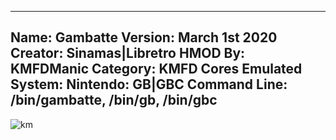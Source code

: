 -----------------------
Name: Gambatte
Version: March 1st 2020
Creator: Sinamas|Libretro
HMOD By: KMFDManic
Category: KMFD Cores
Emulated System: Nintendo: GB|GBC
Command Line: /bin/gambatte, /bin/gb, /bin/gbc
-----------------------
![km](https://i.imgur.com/SOwvteN.png)
